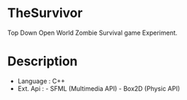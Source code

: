 
TheSurvivor
===========

Top Down Open World Zombie Survival game Experiment.

Description
===========
  - Language  : C++
  - Ext. Api  : - SFML (Multimedia API)
                - Box2D (Physic API)
